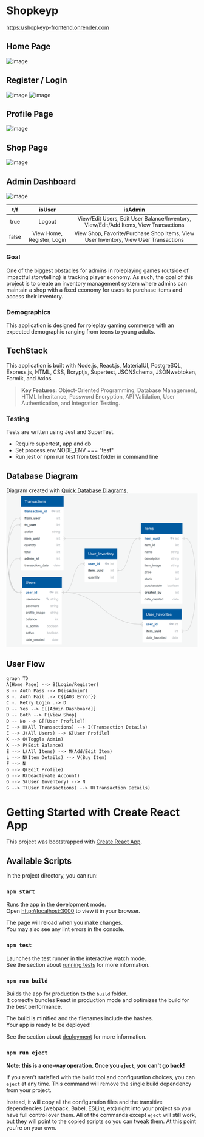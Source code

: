 # Shopkeyp
https://shopkeyp-frontend.onrender.com

## Home Page
![image](https://github.com/Rajayne/CapstoneShopkeyp/assets/116666601/8580c3cd-d95d-4ee4-a47c-596d2fd00ffe)
## Register / Login
![image](https://github.com/Rajayne/CapstoneShopkeyp/assets/116666601/99585613-5982-4599-8968-946a3e855beb)
![image](https://github.com/Rajayne/CapstoneShopkeyp/assets/116666601/0ac1b9a9-3c6e-4044-bcd9-1cc9c2b48f89)
## Profile Page
![image](https://github.com/Rajayne/CapstoneShopkeyp/assets/116666601/097f1155-9f3f-4263-a65a-39b50d9ab57d)
## Shop Page
![image](https://github.com/Rajayne/CapstoneShopkeyp/assets/116666601/563f001f-8daf-45dd-8eb5-44a0622b790f)
## Admin Dashboard
![image](https://github.com/Rajayne/CapstoneShopkeyp/assets/116666601/c0779b56-66e2-4186-8b97-fff2b7f27db7)

<div align="center">

|  t/f  |           isUser           |                                       isAdmin                                        |
| :---: | :------------------------: | :----------------------------------------------------------------------------------: |
| true  |           Logout           | View/Edit Users, Edit User Balance/Inventory, View/Edit/Add Items, View Transactions |
| false | View Home, Register, Login | View Shop, Favorite/Purchase Shop Items, View User Inventory, View User Transactions |

</div>

### Goal

One of the biggest obstacles for admins in roleplaying games (outside of impactful storytelling) is tracking player economy. As such, the goal of this project is to create an inventory management system where admins can maintain a shop with a fixed economy for users to purchase items and access their inventory.

### Demographics

This application is designed for roleplay gaming commerce with an expected demographic ranging from teens to young adults.

## TechStack

This application is built with Node.js, React.js, MaterialUI, PostgreSQL, Express.js, HTML, CSS, Bcryptjs, Supertest, JSONSchema, JSONwebtoken, Formik, and Axios.

> **Key Features:** Object-Oriented Programming, Database Management, HTML Inheritance, Password Encryption, API Validation, User Authentication, and Integration Testing.

### Testing

Tests are written using Jest and SuperTest.

- Require supertest, app and db
- Set process.env.NODE_ENV === "test"
- Run jest or npm run test from test folder in command line

## Database Diagram

Diagram created with [Quick Database Diagrams](https://app.quickdatabasediagrams.com/#/).
![image](images/diagram.png)

## User Flow

```mermaid
graph TD
A[Home Page] --> B(Login/Register)
B -- Auth Pass --> D(isAdmin?)
B -. Auth Fail .-> C{{403 Error}}
C -. Retry Login .-> D
D -- Yes --> E[[Admin Dashboard]]
D -- Both --> F{View Shop}
D -- No --> G[[User Profile]]
E --> H(All Transactions) --> I(Transaction Details)
E --> J(All Users) --> K[User Profile]
K --> O(Toggle Admin)
K --> P(Edit Balance)
E --> L(All Items) --> M(Add/Edit Item)
L --> N(Item Details) --> V(Buy Item)
F --> N
G --> Q(Edit Profile)
Q --> R(Deactivate Account)
G --> S(User Inventory) --> N
G --> T(User Transactions) --> U(Transaction Details)
```

# Getting Started with Create React App

This project was bootstrapped with [Create React App](https://github.com/facebook/create-react-app).

## Available Scripts

In the project directory, you can run:

### `npm start`

Runs the app in the development mode.\
Open [http://localhost:3000](http://localhost:3000) to view it in your browser.

The page will reload when you make changes.\
You may also see any lint errors in the console.

### `npm test`

Launches the test runner in the interactive watch mode.\
See the section about [running tests](https://facebook.github.io/create-react-app/docs/running-tests) for more information.

### `npm run build`

Builds the app for production to the `build` folder.\
It correctly bundles React in production mode and optimizes the build for the best performance.

The build is minified and the filenames include the hashes.\
Your app is ready to be deployed!

See the section about [deployment](https://facebook.github.io/create-react-app/docs/deployment) for more information.

### `npm run eject`

**Note: this is a one-way operation. Once you `eject`, you can't go back!**

If you aren't satisfied with the build tool and configuration choices, you can `eject` at any time. This command will remove the single build dependency from your project.

Instead, it will copy all the configuration files and the transitive dependencies (webpack, Babel, ESLint, etc) right into your project so you have full control over them. All of the commands except `eject` will still work, but they will point to the copied scripts so you can tweak them. At this point you're on your own.
